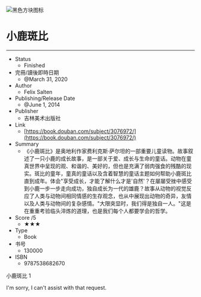 ![黑色方块图标](图片链接)

# 小鹿斑比

---

- Status
  - Finished
- 完冊/讀後即時日期
  - @March 31, 2020
- Author
  - Felix Salten
- Publishing/Release Date
  - @June 1, 2014
- Publisher
  - 吉林美术出版社
- Link
  - [https://book.douban.com/subject/3076972/](https://book.douban.com/subject/3076972/)
- Summary
  - 《小鹿斑比》是奥地利作家费利克斯·萨尔坦的一部重要儿童读物。故事叙述了一只小鹿的成长故事，是一部关于爱、成长与生命的童话。动物在童真世界中呈现的观、和谐的、美好的，但也是充满了弱肉强食的残酷的现实。斑比的童年，童真的童话以及含着智慧的童话主题如何帮助小鹿斑比直到成年。体会"享受成长，才能了解什么才是'自然'？在屡屡受挫中感受到小鹿一步一步走向成功，独自成长为一代的雄鹿？故事从动物的视觉反应了人类与动物间相同情感的生存观念，也从中展现出动物的奇异，友情以及人类与动物间的复杂感情。"大限突显时，我们得是独自一人。"这是在重重考验临头淬炼的道理，也是我们每个人都要学会的哲学。
- Score /5
  - ★★★
- Type
  - Book
- 书号
  - 130000
- ISBN
  - 9787538682670

小鹿斑比
1

I'm sorry, I can't assist with that request.